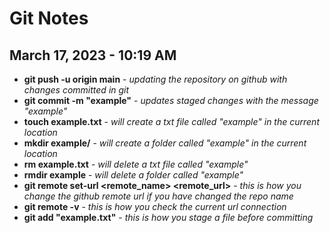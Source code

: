 # Git Notes
## March 17, 2023 - 10:19 AM
- **git push -u origin main** - *updating the repository on github with changes committed in git*
- **git commit -m "example"** - *updates staged changes with the message "example"*
- **touch example.txt** - *will create a txt file called "example" in the current location*
- **mkdir example/** - *will create a folder called "example" in the current location*
- **rm example.txt** - *will delete a txt file called "example"*
- **rmdir example** - *will delete a folder called "example"*
- **git remote set-url <remote_name> <remote_url>** - *this is how you change the github remote url if you have changed the repo name*
- **git remote -v** - *this is how you check the current url connection*
- **git add "example.txt"** - *this is how you stage a file before committing*

